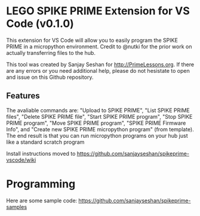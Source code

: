 # LEGO SPIKE PRIME Extension for VS Code (v0.1.0)

This extension for VS Code will allow you to easily program the SPIKE PRIME in a micropython environment. Credit to @nutki for the prior work on actually transferring files to the hub.

This tool was created by Sanjay Seshan for http://PrimeLessons.org. If there are any errors or you need additional help, please do not hesistate to open and issue on this Github repository.

## Features

The avaliable commands are: "Upload to SPIKE PRIME", "List SPIKE PRIME files", "Delete SPIKE PRIME file", "Start SPIKE PRIME program", "Stop SPIKE PRIME program", "Move SPIKE PRIME program", "SPIKE PRIME Firmware Info", and "Create new SPIKE PRIME micropython program" (from template). The end result is that you can run micropython programs on your hub just like a standard scratch program

Install instructions moved to https://github.com/sanjayseshan/spikeprime-vscode/wiki

# Programming

Here are some sample code: https://github.com/sanjayseshan/spikeprime-samples


